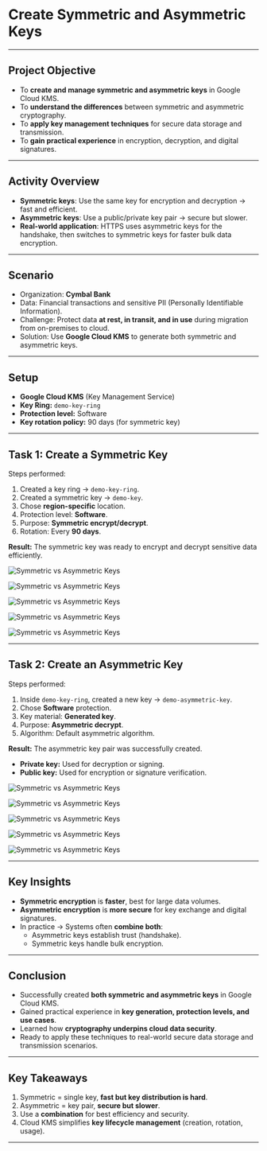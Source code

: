 # Create Symmetric and Asymmetric Keys  

---

## Project Objective  
- To **create and manage symmetric and asymmetric keys** in Google Cloud KMS.  
- To **understand the differences** between symmetric and asymmetric cryptography.  
- To **apply key management techniques** for secure data storage and transmission.  
- To **gain practical experience** in encryption, decryption, and digital signatures.  

---

## Activity Overview  
- **Symmetric keys**: Use the same key for encryption and decryption → fast and efficient.  
- **Asymmetric keys**: Use a public/private key pair → secure but slower.  
- **Real-world application**: HTTPS uses asymmetric keys for the handshake, then switches to symmetric keys for faster bulk data encryption.  

---

## Scenario  
- Organization: **Cymbal Bank**  
- Data: Financial transactions and sensitive PII (Personally Identifiable Information).  
- Challenge: Protect data **at rest, in transit, and in use** during migration from on-premises to cloud.  
- Solution: Use **Google Cloud KMS** to generate both symmetric and asymmetric keys.  

---

## Setup  
- **Google Cloud KMS** (Key Management Service)  
- **Key Ring:** `demo-key-ring`  
- **Protection level:** Software  
- **Key rotation policy:** 90 days (for symmetric key)  

---

## Task 1: Create a Symmetric Key  
Steps performed:  
1. Created a key ring → `demo-key-ring`.  
2. Created a symmetric key → `demo-key`.  
3. Chose **region-specific** location.  
4. Protection level: **Software**.  
5. Purpose: **Symmetric encrypt/decrypt**.  
6. Rotation: Every **90 days**.  

**Result:** The symmetric key was ready to encrypt and decrypt sensitive data efficiently.  

![Symmetric vs Asymmetric Keys](https://github.com/aminbiography/Google-Cloud-Cybersecurity-Professional-Certificate/blob/main/bar-graph-chart-image/Create%20symmetric%20and%20asymmetric%20keys-01.jpg?raw=true)

![Symmetric vs Asymmetric Keys](https://github.com/aminbiography/Google-Cloud-Cybersecurity-Professional-Certificate/blob/main/bar-graph-chart-image/Create%20symmetric%20and%20asymmetric%20keys-02.jpg?raw=true)

![Symmetric vs Asymmetric Keys](https://github.com/aminbiography/Google-Cloud-Cybersecurity-Professional-Certificate/blob/main/bar-graph-chart-image/Create%20symmetric%20and%20asymmetric%20keys-03.jpg?raw=true)

![Symmetric vs Asymmetric Keys](https://github.com/aminbiography/Google-Cloud-Cybersecurity-Professional-Certificate/blob/main/bar-graph-chart-image/Create%20symmetric%20and%20asymmetric%20keys-04.jpg?raw=true)

![Symmetric vs Asymmetric Keys](https://github.com/aminbiography/Google-Cloud-Cybersecurity-Professional-Certificate/blob/main/bar-graph-chart-image/Create%20symmetric%20and%20asymmetric%20keys-05.jpg?raw=true)

---

## Task 2: Create an Asymmetric Key  
Steps performed:  
1. Inside `demo-key-ring`, created a new key → `demo-asymmetric-key`.  
2. Chose **Software** protection.  
3. Key material: **Generated key**.  
4. Purpose: **Asymmetric decrypt**.  
5. Algorithm: Default asymmetric algorithm.  

**Result:** The asymmetric key pair was successfully created.  
- **Private key:** Used for decryption or signing.  
- **Public key:** Used for encryption or signature verification.  

![Symmetric vs Asymmetric Keys](https://github.com/aminbiography/Google-Cloud-Cybersecurity-Professional-Certificate/blob/main/bar-graph-chart-image/Create%20symmetric%20and%20asymmetric%20keys-06.jpg)

![Symmetric vs Asymmetric Keys](https://github.com/aminbiography/Google-Cloud-Cybersecurity-Professional-Certificate/blob/main/bar-graph-chart-image/Create%20symmetric%20and%20asymmetric%20keys-07.jpg?raw=true)

![Symmetric vs Asymmetric Keys](https://github.com/aminbiography/Google-Cloud-Cybersecurity-Professional-Certificate/blob/main/bar-graph-chart-image/Create%20symmetric%20and%20asymmetric%20keys-08.jpg?raw=true)

![Symmetric vs Asymmetric Keys](https://github.com/aminbiography/Google-Cloud-Cybersecurity-Professional-Certificate/blob/main/bar-graph-chart-image/Create%20symmetric%20and%20asymmetric%20keys-09.jpg?raw=true)

![Symmetric vs Asymmetric Keys](https://github.com/aminbiography/Google-Cloud-Cybersecurity-Professional-Certificate/blob/main/bar-graph-chart-image/Create%20symmetric%20and%20asymmetric%20keys-10.jpg?raw=true)

---

## Key Insights  
- **Symmetric encryption** is **faster**, best for large data volumes.  
- **Asymmetric encryption** is **more secure** for key exchange and digital signatures.  
- In practice → Systems often **combine both**:  
  - Asymmetric keys establish trust (handshake).  
  - Symmetric keys handle bulk encryption.  

---

## Conclusion  
- Successfully created **both symmetric and asymmetric keys** in Google Cloud KMS.  
- Gained practical experience in **key generation, protection levels, and use cases**.  
- Learned how **cryptography underpins cloud data security**.  
- Ready to apply these techniques to real-world secure data storage and transmission scenarios.  

---

## Key Takeaways  
1. Symmetric = single key, **fast but key distribution is hard**.  
2. Asymmetric = key pair, **secure but slower**.  
3. Use a **combination** for best efficiency and security.  
4. Cloud KMS simplifies **key lifecycle management** (creation, rotation, usage).  

--- 
